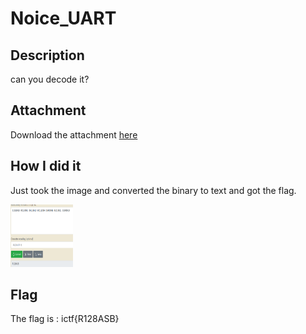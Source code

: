 # Noice_UART
## Description
can you decode it?
## Attachment
Download the attachment [here](https://traboda-arena-36.s3.amazonaws.com/files/attachments/uartdata_d97139a4-73fd-459f-8f53-d839d0bb0aa2.png?X-Amz-Algorithm=AWS4-HMAC-SHA256&X-Amz-Credential=AKIA6GUFVMV6HO3NYL6Z%2F20220630%2Fap-south-1%2Fs3%2Faws4_request&X-Amz-Date=20220630T152402Z&X-Amz-Expires=3600&X-Amz-SignedHeaders=host&X-Amz-Signature=4cd8e5c9af8ea21cd4d55530e21b2e5d5f932c708579c182866e92e2b38d457a)
## How I did it
Just took the image and converted the binary to text and got the flag.

<img src="picture/NoiceUART.png" style="height: 100px; width:100px;"/>


## Flag
The flag is : ictf{R128ASB}
